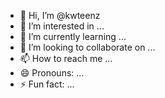 - 👋 Hi, I’m @kwteenz
- 👀 I’m interested in ...
- 🌱 I’m currently learning ...
- 💞️ I’m looking to collaborate on ...
- 📫 How to reach me ...
- 😄 Pronouns: ...
- ⚡ Fun fact: ...

<!---
kwteenz/kwteenz is a ✨ special ✨ repository because its `README.md` (this file) appears on your GitHub profile.
You can click the Preview link to take a look at your changes.
--->
